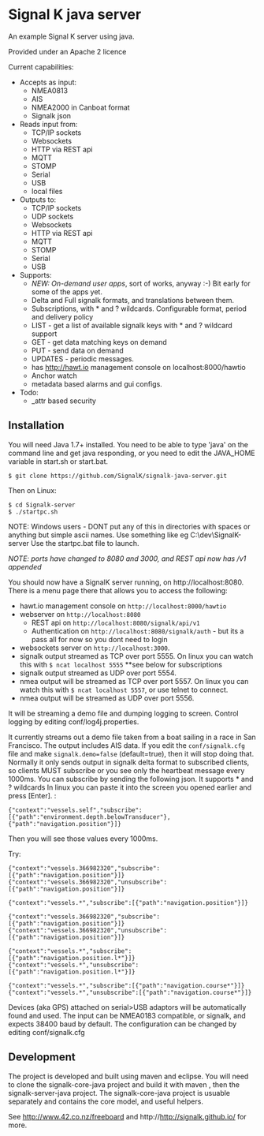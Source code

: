 Signal K java server
=================================================

An example Signal K server using java.

Provided under an Apache 2 licence

Current capabilities:
* Accepts as input:
	* NMEA0813
	* AIS 
	* NMEA2000 in Canboat format
	* Signalk json
* Reads input from:
	* TCP/IP sockets
	* Websockets
	* HTTP via REST api
	* MQTT
	* STOMP
	* Serial
	* USB
	* local files
* Outputs to:
	* TCP/IP sockets
	* UDP sockets
	* Websockets
	* HTTP via REST api
	* MQTT
	* STOMP
	* Serial
	* USB
* Supports:
    * *NEW: On-demand user apps*, sort of works, anyway :-)  Bit early for some of the apps yet.
	* Delta and Full signalk formats, and translations between them.
	* Subscriptions, with * and ? wildcards. Configurable format, period and delivery policy
	* LIST - get a list of available signalk keys with * and ? wildcard support
	* GET - get data matching keys on demand
	* PUT - send data on demand 
	* UPDATES - periodic messages.
	* has http://hawt.io management console on localhost:8000/hawtio 
	* Anchor watch
	* metadata based alarms and gui configs.
* Todo:
	* _attr based security

Installation
------------

You will need Java 1.7+ installed. You need to be able to type 'java' on the command line and get java responding, or you need to edit the JAVA_HOME variable in start.sh or start.bat.

```shell
$ git clone https://github.com/SignalK/signalk-java-server.git
```

Then on Linux:

```shell
$ cd Signalk-server
$ ./startpc.sh
```
NOTE: Windows users - DONT put any of this in directories with spaces or anything but simple ascii names. Use something like eg C:\dev\SignalK-server
Use the startpc.bat file to launch. 

_NOTE: ports have changed to 8080 and 3000, and REST api now has /v1 appended_

You should now have a SignalK server running, on http://localhost:8080. There is a menu page there that allows you to access the following:

* hawt.io management console on `http://localhost:8000/hawtio`
* webserver on `http://localhost:8080` 
	* REST api on `http://localhost:8080/signalk/api/v1`
	* Authentication on `http://localhost:8080/signalk/auth` - but its a pass all for now so you dont need to login
* websockets server on `http://localhost:3000`. 
* signalk output streamed as TCP over port 5555. On linux you can watch this with `$ ncat localhost 5555` **see below for subscriptions
* signalk output streamed as UDP over port 5554.
* nmea output will be streamed as TCP over port 5557. On linux you can watch this with `$ ncat localhost 5557`, or use telnet to connect.
* nmea output will be streamed as UDP over port 5556.

It will be streaming a demo file and dumping logging to screen. Control logging by editing conf/log4j.properties.

It currently streams out a demo file taken from a boat sailing in a race in San Francisco. The output includes AIS data. 
If you edit the `conf/signalk.cfg` file and make `signalk.demo=false` (default=true), then it will stop doing that.
Normally it only sends output in signalk delta format to subscribed clients, so clients MUST subscribe or you see only the heartbeat message every 1000ms.
You can subscribe by sending the following json. It supports * and ? wildcards In linux you can paste it into the screen you opened earlier and press [Enter]. :
```
{"context":"vessels.self","subscribe":[{"path":"environment.depth.belowTransducer"},{"path":"navigation.position"}]}
``` 
Then you will see those values every 1000ms.

Try:
```
{"context":"vessels.366982320","subscribe":[{"path":"navigation.position"}]}
{"context":"vessels.366982320","unsubscribe":[{"path":"navigation.position"}]}

{"context":"vessels.*","subscribe":[{"path":"navigation.position"}]}

{"context":"vessels.366982320","subscribe":[{"path":"navigation.position"}]}
{"context":"vessels.366982320","unsubscribe":[{"path":"navigation.position"}]}

{"context":"vessels.*","subscribe":[{"path":"navigation.position.l*"}]}
{"context":"vessels.*","unsubscribe":[{"path":"navigation.position.l*"}]}

{"context":"vessels.*","subscribe":[{"path":"navigation.course*"}]}
{"context":"vessels.*","unsubscribe":[{"path":"navigation.course*"}]}

``` 

Devices (aka GPS) attached on serial>USB adaptors will be automatically found and used. The input can be NMEA0183 compatible, or signalk, and expects 38400 baud by default. The configuration can be changed by editing conf/signalk.cfg

Development
-----------
The project is developed and built using maven and eclipse. You will need to clone the signalk-core-java project and build it with maven , then the signalk-server-java project.
The signalk-core-java project is usuable separately and contains the core model, and useful helpers.


See http://www.42.co.nz/freeboard and http://http://signalk.github.io/ for more.